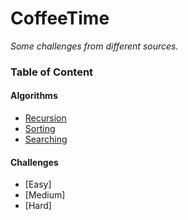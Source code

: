 # CoffeeTime

*Some challenges from different sources.*

### Table of Content 

#### Algorithms
- [Recursion](Algorithms/Recursion/Recursion.md)
- [Sorting](Algorithms/Sorting/Sorting.md)
- [Searching](Algorithms/Searching/Searching.md)

#### Challenges

- [Easy]
- [Medium]
- [Hard]


                                                                        